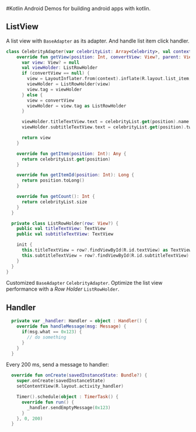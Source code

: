 #Kotlin Android
Demos for building android apps with kotlin.

## ListView
A list view with `BaseAdapter` as its adapter. And handle list item click handler.
```kotlin
class CelebrityAdapter(var celebrityList: Array<Celebrity>, val context: Context) : BaseAdapter() {
    override fun getView(position: Int, convertView: View?, parent: ViewGroup?): View {
      var view: View? = null
      val viewHolder: ListRowHolder
      if (convertView == null) {
        view = LayoutInflater.from(context).inflate(R.layout.list_item, parent!!, false) as View
        viewHolder = ListRowHolder(view)
        view.tag = viewHolder
      } else {
        view = convertView
        viewHolder = view.tag as ListRowHolder
      }

      viewHolder.titleTextView.text = celebrityList.get(position).name
      viewHolder.subtitleTextView.text = celebrityList.get(position).twitter

      return view
    }

    override fun getItem(position: Int): Any {
      return celebrityList.get(position)
    }

    override fun getItemId(position: Int): Long {
      return position.toLong()
    }

    override fun getCount(): Int {
      return celebrityList.size
    }
  }

  private class ListRowHolder(row: View?) {
    public val titleTextView: TextView
    public val subtitleTextView: TextView

    init {
      this.titleTextView = row?.findViewById(R.id.textView) as TextView
      this.subtitleTextView = row?.findViewById(R.id.subtitleTextView) as TextView
    }
  }
}
```
Customized `BaseAdapter` `CelebrityAdapter`. Optimize the list view performance with a *Row Holder* `ListRowHolder`.

## Handler
```kotlin
  private var _handler: Handler = object : Handler() {
    override fun handleMessage(msg: Message) {
      if(msg.what == 0x123) {
        // do something
      }
    }
  }
```
Every 200 ms, send a message to handler:
```kotlin
  override fun onCreate(savedInstanceState: Bundle?) {
    super.onCreate(savedInstanceState)
    setContentView(R.layout.activity_handler)

    Timer().schedule(object : TimerTask() {
      override fun run() {
        _handler.sendEmptyMessage(0x123)
      }
    }, 0, 200)
  }
```